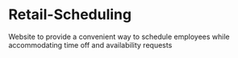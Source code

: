 # Retail-Scheduling
Website to provide a convenient way to schedule employees while accommodating time off and availability requests
